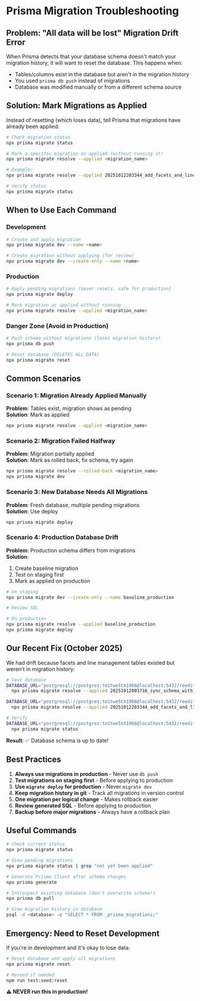 # Prisma Migration Troubleshooting

## Problem: "All data will be lost" Migration Drift Error

When Prisma detects that your database schema doesn't match your migration history, it will want to reset the database. This happens when:

- Tables/columns exist in the database but aren't in the migration history
- You used `prisma db push` instead of migrations
- Database was modified manually or from a different schema source

## Solution: Mark Migrations as Applied

Instead of resetting (which loses data), tell Prisma that migrations have already been applied:

```bash
# Check migration status
npx prisma migrate status

# Mark a specific migration as applied (without running it)
npx prisma migrate resolve --applied <migration_name>

# Example:
npx prisma migrate resolve --applied 20251012203344_add_facets_and_line_management

# Verify status
npx prisma migrate status
```

## When to Use Each Command

### Development
```bash
# Create and apply migration
npx prisma migrate dev --name <name>

# Create migration without applying (for review)
npx prisma migrate dev --create-only --name <name>
```

### Production
```bash
# Apply pending migrations (never resets, safe for production)
npx prisma migrate deploy

# Mark migration as applied without running
npx prisma migrate resolve --applied <migration_name>
```

### Danger Zone (Avoid in Production)
```bash
# Push schema without migrations (loses migration history)
npx prisma db push

# Reset database (DELETES ALL DATA)
npx prisma migrate reset
```

## Common Scenarios

### Scenario 1: Migration Already Applied Manually
**Problem**: Tables exist, migration shows as pending  
**Solution**: Mark as applied
```bash
npx prisma migrate resolve --applied <migration_name>
```

### Scenario 2: Migration Failed Halfway
**Problem**: Migration partially applied  
**Solution**: Mark as rolled back, fix schema, try again
```bash
npx prisma migrate resolve --rolled-back <migration_name>
npx prisma migrate dev
```

### Scenario 3: New Database Needs All Migrations
**Problem**: Fresh database, multiple pending migrations  
**Solution**: Use deploy
```bash
npx prisma migrate deploy
```

### Scenario 4: Production Database Drift
**Problem**: Production schema differs from migrations  
**Solution**:
1. Create baseline migration
2. Test on staging first
3. Mark as applied on production
```bash
# On staging
npx prisma migrate dev --create-only --name baseline_production

# Review SQL

# On production
npx prisma migrate resolve --applied baseline_production
npx prisma migrate deploy
```

## Our Recent Fix (October 2025)

We had drift because facets and line management tables existed but weren't in migration history:

```bash
# Test database
DATABASE_URL="postgresql://postgres:te1twe5tX1966@localhost:5432/reeditest" \
  npx prisma migrate resolve --applied 20251012003716_sync_schema_with_database

DATABASE_URL="postgresql://postgres:te1twe5tX1966@localhost:5432/reeditest" \
  npx prisma migrate resolve --applied 20251012203344_add_facets_and_line_management

# Verify
DATABASE_URL="postgresql://postgres:te1twe5tX1966@localhost:5432/reeditest" \
  npx prisma migrate status
```

**Result**: ✅ Database schema is up to date!

## Best Practices

1. **Always use migrations in production** - Never use `db push`
2. **Test migrations on staging first** - Before applying to production
3. **Use `migrate deploy` for production** - Never `migrate dev`
4. **Keep migration history in git** - Track all migrations in version control
5. **One migration per logical change** - Makes rollback easier
6. **Review generated SQL** - Before applying to production
7. **Backup before major migrations** - Always have a rollback plan

## Useful Commands

```bash
# Check current status
npx prisma migrate status

# View pending migrations
npx prisma migrate status | grep "not yet been applied"

# Generate Prisma Client after schema changes
npx prisma generate

# Introspect existing database (don't overwrite schema!)
npx prisma db pull

# View migration history in database
psql -d <database> -c "SELECT * FROM _prisma_migrations;"
```

## Emergency: Need to Reset Development

If you're in development and it's okay to lose data:

```bash
# Reset database and apply all migrations
npx prisma migrate reset

# Reseed if needed
npm run test:seed:reset
```

**⚠️ NEVER run this in production!**

